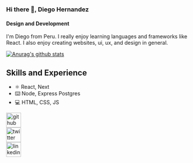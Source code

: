 ### Hi there 👋, Diego Hernandez
#### Design and Development

I'm Diego from Peru. I really enjoy learning languages and frameworks like React. I also enjoy creating websites, ui, ux, and design in general. 

[![Anurag's github stats](https://github-readme-stats.vercel.app/api?username=DiegoHrz)](https://github.com/anuraghazra/github-readme-stats)

## Skills and Experience
* ⚛ React, Next 
* ⌨️ Node, Express Postgres
* 💻 HTML, CSS, JS

[<img src='https://cdn.jsdelivr.net/npm/simple-icons@3.0.1/icons/github.svg' alt='github' height='40'>](https://github.com/DiegoHrz)  
[<img src='https://cdn.jsdelivr.net/npm/simple-icons@3.0.1/icons/twitter.svg' alt='twitter' height='40'>](https://twitter.com)  
[<img src='https://cdn.jsdelivr.net/npm/simple-icons@3.0.1/icons/linkedin.svg' alt='linkedin' height='40'>](https://www.linkedin.com/in/diego-hern%C3%A1ndez/)  
